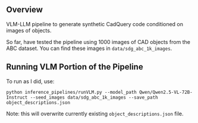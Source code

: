 ## Overview

VLM-LLM pipeline to generate synthetic CadQuery code conditioned on images of objects.

So far, have tested the pipeline using 1000 images of CAD objects from the ABC dataset. You can find these images in ```data/sdg_abc_1k_images```.

## Running VLM Portion of the Pipeline

To run as I did, use:

```
python inference_pipelines/runVLM.py --model_path Qwen/Qwen2.5-VL-72B-Instruct --seed_images data/sdg_abc_1k_images --save_path object_descriptions.json
```

Note: this will overwrite currently existing ```object_descriptions.json``` file.